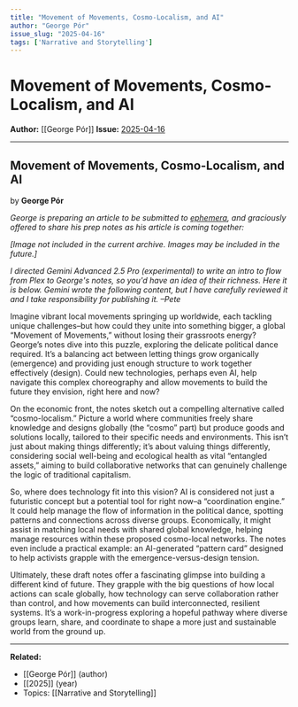 ```yaml
---
title: "Movement of Movements, Cosmo-Localism, and AI"
author: "George Pór"
issue_slug: "2025-04-16"
tags: ['Narrative and Storytelling']
---
```


# Movement of Movements, Cosmo-Localism, and AI

**Author:** [[George Pór]]
**Issue:** [2025-04-16](https://plex.collectivesensecommons.org/2025-04-16/)

---

## Movement of Movements, Cosmo-Localism, and AI
by **George Pór**

*George is preparing an article to be submitted to *[*ephemera*](https://ephemerajournal.org/)*, and graciously offered to share his prep notes as his article is coming together:*

*[Image not included in the current archive. Images may be included in the future.]*

*I directed Gemini Advanced 2.5 Pro (experimental) to write an intro to flow from Plex to George's notes, so you'd have an idea of their richness. Here it is below. Gemini wrote the following content, but I have carefully reviewed it and I take responsibility for publishing it. –Pete*

Imagine vibrant local movements springing up worldwide, each tackling unique challenges–but how could they unite into something bigger, a global “Movement of Movements,” without losing their grassroots energy? George’s notes dive into this puzzle, exploring the delicate political dance required. It’s a balancing act between letting things grow organically (emergence) and providing just enough structure to work together effectively (design). Could new technologies, perhaps even AI, help navigate this complex choreography and allow movements to build the future they envision, right here and now?

On the economic front, the notes sketch out a compelling alternative called “cosmo-localism.” Picture a world where communities freely share knowledge and designs globally (the “cosmo” part) but produce goods and solutions locally, tailored to their specific needs and environments. This isn’t just about making things differently; it’s about valuing things differently, considering social well-being and ecological health as vital “entangled assets,” aiming to build collaborative networks that can genuinely challenge the logic of traditional capitalism.

So, where does technology fit into this vision? AI is considered not just a futuristic concept but a potential tool for right now–a “coordination engine.” It could help manage the flow of information in the political dance, spotting patterns and connections across diverse groups. Economically, it might assist in matching local needs with shared global knowledge, helping manage resources within these proposed cosmo-local networks. The notes even include a practical example: an AI-generated “pattern card” designed to help activists grapple with the emergence-versus-design tension.

Ultimately, these draft notes offer a fascinating glimpse into building a different kind of future. They grapple with the big questions of how local actions can scale globally, how technology can serve collaboration rather than control, and how movements can build interconnected, resilient systems. It’s a work-in-progress exploring a hopeful pathway where diverse groups learn, share, and coordinate to shape a more just and sustainable world from the ground up.

---

**Related:**
- [[George Pór]] (author)
- [[2025]] (year)
- Topics: [[Narrative and Storytelling]]

